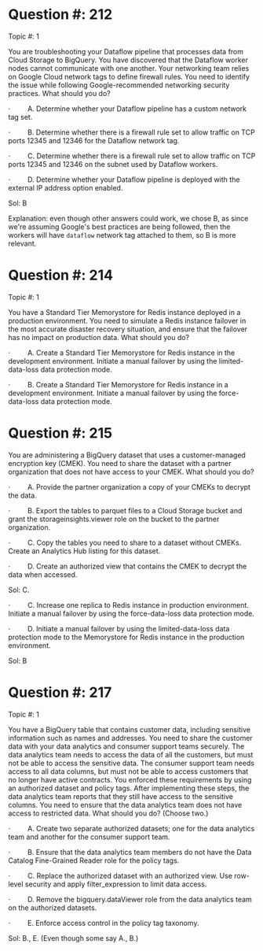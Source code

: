 
# Question #: 212 
Topic #: 1

You are troubleshooting your Dataflow pipeline that processes data from Cloud Storage to BigQuery. You have discovered that the Dataflow worker nodes cannot communicate with one another. Your networking team relies on Google Cloud network tags to define firewall rules. You need to identify the issue while following Google-recommended networking security practices. What should you do?

·         A. Determine whether your Dataflow pipeline has a custom network tag set.

·         B. Determine whether there is a firewall rule set to allow traffic on TCP ports 12345 and 12346 for the Dataflow network tag.

·         C. Determine whether there is a firewall rule set to allow traffic on TCP ports 12345 and 12346 on the subnet used by Dataflow workers.

·         D. Determine whether your Dataflow pipeline is deployed with the external IP address option enabled.

Sol: B

Explanation: even though other answers could work, we chose B, as since we're assuming Google's best practices are being followed, then the workers will have `dataflow` network tag attached to them, so B is more relevant.


# Question #: 214  
Topic #: 1

You have a Standard Tier Memorystore for Redis instance deployed in a production environment. You need to simulate a Redis instance failover in the most accurate disaster recovery situation, and ensure that the failover has no impact on production data. What should you do?

·         A. Create a Standard Tier Memorystore for Redis instance in the development environment. Initiate a manual failover by using the limited-data-loss data protection mode.

·         B. Create a Standard Tier Memorystore for Redis instance in a development environment. Initiate a manual failover by using the force-data-loss data protection mode.

# Question #: 215

You are administering a BigQuery dataset that uses a customer-managed encryption key (CMEK). You need to share the dataset with a partner organization that does not have access to your CMEK. What should you do?

·         A. Provide the partner organization a copy of your CMEKs to decrypt the data.

·         B. Export the tables to parquet files to a Cloud Storage bucket and grant the storageinsights.viewer role on the bucket to the partner organization.

·         C. Copy the tables you need to share to a dataset without CMEKs. Create an Analytics Hub listing for this dataset.

·         D. Create an authorized view that contains the CMEK to decrypt the data when accessed.

Sol: C.

·         C. Increase one replica to Redis instance in production environment. Initiate a manual failover by using the force-data-loss data protection mode.

·         D. Initiate a manual failover by using the limited-data-loss data protection mode to the Memorystore for Redis instance in the production environment.

Sol: B

# Question #: 217  
Topic #: 1

You have a BigQuery table that contains customer data, including sensitive information such as names and addresses. You need to share the customer data with your data analytics and consumer support teams securely. The data analytics team needs to access the data of all the customers, but must not be able to access the sensitive data. The consumer support team needs access to all data columns, but must not be able to access customers that no longer have active contracts. You enforced these requirements by using an authorized dataset and policy tags. After implementing these steps, the data analytics team reports that they still have access to the sensitive columns. You need to ensure that the data analytics team does not have access to restricted data. What should you do? (Choose two.)

·         A. Create two separate authorized datasets; one for the data analytics team and another for the consumer support team.

·         B. Ensure that the data analytics team members do not have the Data Catalog Fine-Grained Reader role for the policy tags.

·         C. Replace the authorized dataset with an authorized view. Use row-level security and apply filter_expression to limit data access.

·         D. Remove the bigquery.dataViewer role from the data analytics team on the authorized datasets.

·         E. Enforce access control in the policy tag taxonomy.

Sol: B., E. (Even though some say A., B.)


